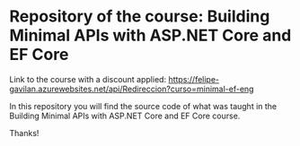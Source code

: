 # Repository of the course: Building Minimal APIs with ASP.NET Core and EF Core

Link to the course with a discount applied: https://felipe-gavilan.azurewebsites.net/api/Redireccion?curso=minimal-ef-eng

In this repository you will find the source code of what was taught in the Building Minimal APIs with ASP.NET Core and EF Core course.

Thanks!
